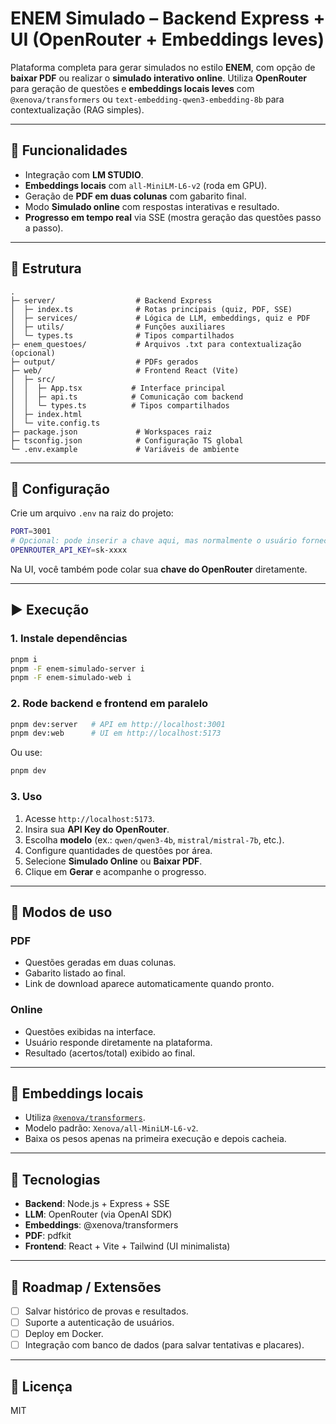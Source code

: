 # ENEM Simulado – Backend Express + UI (OpenRouter + Embeddings leves)

Plataforma completa para gerar simulados no estilo **ENEM**, com opção de **baixar PDF** ou realizar o **simulado interativo online**. Utiliza **OpenRouter** para geração de questões e **embeddings locais leves** com `@xenova/transformers` ou `text-embedding-qwen3-embedding-8b` para contextualização (RAG simples).

---

## 🚀 Funcionalidades

* Integração com **LM STUDIO**.
* **Embeddings locais** com `all-MiniLM-L6-v2` (roda em GPU).
* Geração de **PDF em duas colunas** com gabarito final.
* Modo **Simulado online** com respostas interativas e resultado.
* **Progresso em tempo real** via SSE (mostra geração das questões passo a passo).

---

## 📁 Estrutura

```
.
├─ server/                  # Backend Express
│  ├─ index.ts              # Rotas principais (quiz, PDF, SSE)
│  ├─ services/             # Lógica de LLM, embeddings, quiz e PDF
│  ├─ utils/                # Funções auxiliares
│  └─ types.ts              # Tipos compartilhados
├─ enem_questoes/           # Arquivos .txt para contextualização (opcional)
├─ output/                  # PDFs gerados
├─ web/                     # Frontend React (Vite)
│  ├─ src/
│  │  ├─ App.tsx           # Interface principal
│  │  ├─ api.ts            # Comunicação com backend
│  │  └─ types.ts          # Tipos compartilhados
│  ├─ index.html
│  └─ vite.config.ts
├─ package.json             # Workspaces raiz
├─ tsconfig.json            # Configuração TS global
└─ .env.example             # Variáveis de ambiente
```

---

## 🔐 Configuração

Crie um arquivo `.env` na raiz do projeto:

```bash
PORT=3001
# Opcional: pode inserir a chave aqui, mas normalmente o usuário fornece na UI
OPENROUTER_API_KEY=sk-xxxx
```

Na UI, você também pode colar sua **chave do OpenRouter** diretamente.

---

## ▶️ Execução

### 1. Instale dependências

```bash
pnpm i
pnpm -F enem-simulado-server i
pnpm -F enem-simulado-web i
```

### 2. Rode backend e frontend em paralelo

```bash
pnpm dev:server   # API em http://localhost:3001
pnpm dev:web      # UI em http://localhost:5173
```

Ou use:

```bash
pnpm dev
```

### 3. Uso

1. Acesse `http://localhost:5173`.
2. Insira sua **API Key do OpenRouter**.
3. Escolha **modelo** (ex.: `qwen/qwen3-4b`, `mistral/mistral-7b`, etc.).
4. Configure quantidades de questões por área.
5. Selecione **Simulado Online** ou **Baixar PDF**.
6. Clique em **Gerar** e acompanhe o progresso.

---

## 📄 Modos de uso

### PDF

* Questões geradas em duas colunas.
* Gabarito listado ao final.
* Link de download aparece automaticamente quando pronto.

### Online

* Questões exibidas na interface.
* Usuário responde diretamente na plataforma.
* Resultado (acertos/total) exibido ao final.

---

## 🧠 Embeddings locais

* Utiliza [`@xenova/transformers`](https://github.com/xenova/transformers.js).
* Modelo padrão: `Xenova/all-MiniLM-L6-v2`.
* Baixa os pesos apenas na primeira execução e depois cacheia.

---

## 🧰 Tecnologias

* **Backend**: Node.js + Express + SSE
* **LLM**: OpenRouter (via OpenAI SDK)
* **Embeddings**: @xenova/transformers
* **PDF**: pdfkit
* **Frontend**: React + Vite + Tailwind (UI minimalista)

---

## 📌 Roadmap / Extensões

* [ ] Salvar histórico de provas e resultados.
* [ ] Suporte a autenticação de usuários.
* [ ] Deploy em Docker.
* [ ] Integração com banco de dados (para salvar tentativas e placares).

---

## 📝 Licença

MIT

